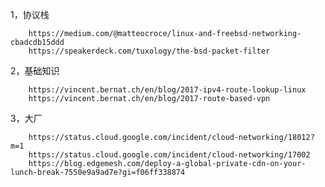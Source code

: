1，协议栈

        https://medium.com/@matteocroce/linux-and-freebsd-networking-cbadcdb15ddd
        https://speakerdeck.com/tuxology/the-bsd-packet-filter

2，基础知识

        https://vincent.bernat.ch/en/blog/2017-ipv4-route-lookup-linux
        https://vincent.bernat.ch/en/blog/2017-route-based-vpn


3，大厂

        https://status.cloud.google.com/incident/cloud-networking/18012?m=1
        https://status.cloud.google.com/incident/cloud-networking/17002
        https://blog.edgemesh.com/deploy-a-global-private-cdn-on-your-lunch-break-7550e9a9ad7e?gi=f06ff338874
